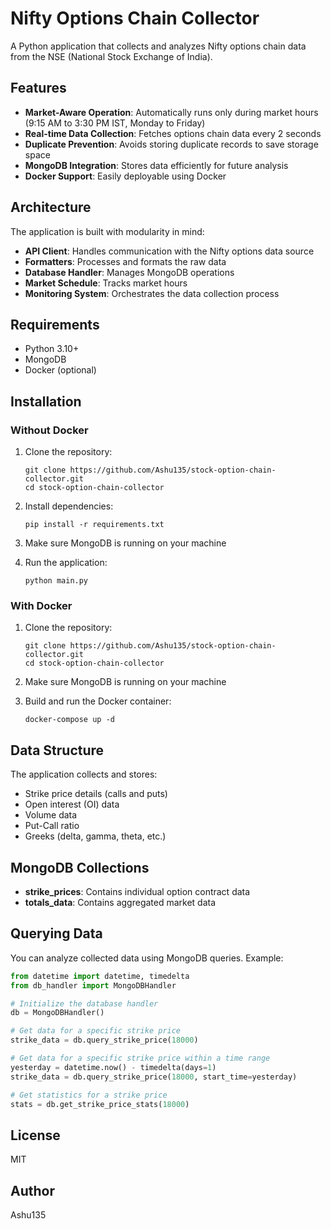 # Nifty Options Chain Collector

A Python application that collects and analyzes Nifty options chain data from the NSE (National Stock Exchange of India).

## Features

- **Market-Aware Operation**: Automatically runs only during market hours (9:15 AM to 3:30 PM IST, Monday to Friday)
- **Real-time Data Collection**: Fetches options chain data every 2 seconds
- **Duplicate Prevention**: Avoids storing duplicate records to save storage space
- **MongoDB Integration**: Stores data efficiently for future analysis
- **Docker Support**: Easily deployable using Docker

## Architecture

The application is built with modularity in mind:

- **API Client**: Handles communication with the Nifty options data source
- **Formatters**: Processes and formats the raw data
- **Database Handler**: Manages MongoDB operations
- **Market Schedule**: Tracks market hours
- **Monitoring System**: Orchestrates the data collection process

## Requirements

- Python 3.10+
- MongoDB
- Docker (optional)

## Installation

### Without Docker

1. Clone the repository:

   ```
   git clone https://github.com/Ashu135/stock-option-chain-collector.git
   cd stock-option-chain-collector
   ```

2. Install dependencies:

   ```
   pip install -r requirements.txt
   ```

3. Make sure MongoDB is running on your machine

4. Run the application:
   ```
   python main.py
   ```

### With Docker

1. Clone the repository:

   ```
   git clone https://github.com/Ashu135/stock-option-chain-collector.git
   cd stock-option-chain-collector
   ```

2. Make sure MongoDB is running on your machine

3. Build and run the Docker container:
   ```
   docker-compose up -d
   ```

## Data Structure

The application collects and stores:

- Strike price details (calls and puts)
- Open interest (OI) data
- Volume data
- Put-Call ratio
- Greeks (delta, gamma, theta, etc.)

## MongoDB Collections

- **strike_prices**: Contains individual option contract data
- **totals_data**: Contains aggregated market data

## Querying Data

You can analyze collected data using MongoDB queries. Example:

```python
from datetime import datetime, timedelta
from db_handler import MongoDBHandler

# Initialize the database handler
db = MongoDBHandler()

# Get data for a specific strike price
strike_data = db.query_strike_price(18000)

# Get data for a specific strike price within a time range
yesterday = datetime.now() - timedelta(days=1)
strike_data = db.query_strike_price(18000, start_time=yesterday)

# Get statistics for a strike price
stats = db.get_strike_price_stats(18000)
```

## License

MIT

## Author

Ashu135
